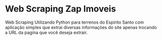 # Web Scraping Zap Imoveis 

 Web Scraping Utilizando Python para terrenos do Espirito Santo com aplicação simples que extrai diversas informações do site apenas trocando a URL da pagina que você deseja extrair. 
